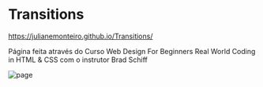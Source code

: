 # Transitions


https://julianemonteiro.github.io/Transitions/

Página feita através do Curso Web Design For Beginners Real World Coding in HTML & CSS com o instrutor Brad Schiff

![page](https://user-images.githubusercontent.com/51388071/205912880-bbfd0bb4-cd34-49a7-bc83-13452948b431.gif)
